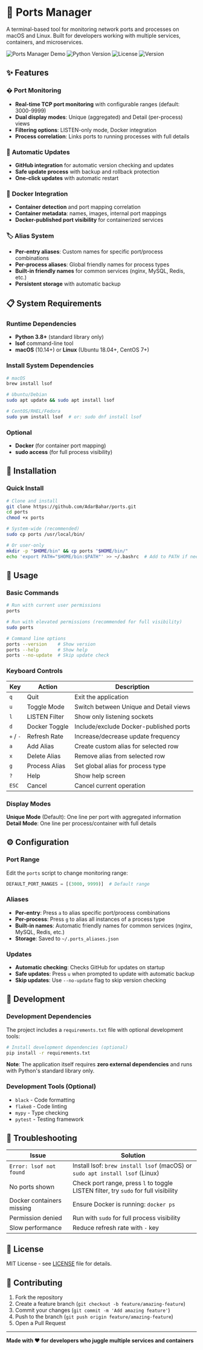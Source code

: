 # 🚀 Ports Manager

A terminal-based tool for monitoring network ports and processes on macOS and Linux. Built for developers working with multiple services, containers, and microservices.

![Ports Manager Demo](https://img.shields.io/badge/Platform-macOS%20%7C%20Linux-blue)
![Python Version](https://img.shields.io/badge/Python-3.8%2B-green)
![License](https://img.shields.io/badge/License-MIT-yellow)
![Version](https://img.shields.io/badge/Version-2.1.2-brightgreen)

## ✨ Features

### � **Port Monitoring**
* **Real-time TCP port monitoring** with configurable ranges (default: 3000-9999)
* **Dual display modes**: Unique (aggregated) and Detail (per-process) views
* **Filtering options**: LISTEN-only mode, Docker integration
* **Process correlation**: Links ports to running processes with full details

### 🔄 **Automatic Updates**
* **GitHub integration** for automatic version checking and updates
* **Safe update process** with backup and rollback protection
* **One-click updates** with automatic restart

### 🐳 **Docker Integration**
* **Container detection** and port mapping correlation
* **Container metadata**: names, images, internal port mappings
* **Docker-published port visibility** for containerized services

### 🏷️ **Alias System**
* **Per-entry aliases**: Custom names for specific port/process combinations
* **Per-process aliases**: Global friendly names for process types
* **Built-in friendly names** for common services (nginx, MySQL, Redis, etc.)
* **Persistent storage** with automatic backup

## 📋 System Requirements

### Runtime Dependencies
* **Python 3.8+** (standard library only)
* **lsof** command-line tool
* **macOS** (10.14+) or **Linux** (Ubuntu 18.04+, CentOS 7+)

### Install System Dependencies
```bash
# macOS
brew install lsof

# Ubuntu/Debian
sudo apt update && sudo apt install lsof

# CentOS/RHEL/Fedora
sudo yum install lsof  # or: sudo dnf install lsof
```

### Optional
* **Docker** (for container port mapping)
* **sudo access** (for full process visibility)

## 🚀 Installation

### Quick Install
```bash
# Clone and install
git clone https://github.com/AdarBahar/ports.git
cd ports
chmod +x ports

# System-wide (recommended)
sudo cp ports /usr/local/bin/

# Or user-only
mkdir -p "$HOME/bin" && cp ports "$HOME/bin/"
echo 'export PATH="$HOME/bin:$PATH"' >> ~/.bashrc  # Add to PATH if needed
```

## 📖 Usage

### Basic Commands
```bash
# Run with current user permissions
ports

# Run with elevated permissions (recommended for full visibility)
sudo ports

# Command line options
ports --version    # Show version
ports --help       # Show help
ports --no-update  # Skip update check
```

### Keyboard Controls

| Key | Action | Description |
|-----|--------|-------------|
| `q` | Quit | Exit the application |
| `u` | Toggle Mode | Switch between Unique and Detail views |
| `l` | LISTEN Filter | Show only listening sockets |
| `d` | Docker Toggle | Include/exclude Docker-published ports |
| `+` / `-` | Refresh Rate | Increase/decrease update frequency |
| `a` | Add Alias | Create custom alias for selected row |
| `x` | Delete Alias | Remove alias from selected row |
| `g` | Process Alias | Set global alias for process type |
| `?` | Help | Show help screen |
| `ESC` | Cancel | Cancel current operation |

### Display Modes

**Unique Mode** (Default): One line per port with aggregated information
**Detail Mode**: One line per process/container with full details

## ⚙️ Configuration

### Port Range
Edit the `ports` script to change monitoring range:
```python
DEFAULT_PORT_RANGES = [(3000, 9999)]  # Default range
```

### Aliases
- **Per-entry**: Press `a` to alias specific port/process combinations
- **Per-process**: Press `g` to alias all instances of a process type
- **Built-in names**: Automatic friendly names for common services (nginx, MySQL, Redis, etc.)
- **Storage**: Saved to `~/.ports_aliases.json`

### Updates
- **Automatic checking**: Checks GitHub for updates on startup
- **Safe updates**: Press `u` when prompted to update with automatic backup
- **Skip updates**: Use `--no-update` flag to skip version checking

## 🔧 Development

### Development Dependencies
The project includes a `requirements.txt` file with optional development tools:
```bash
# Install development dependencies (optional)
pip install -r requirements.txt
```

**Note**: The application itself requires **zero external dependencies** and runs with Python's standard library only.

### Development Tools (Optional)
- `black` - Code formatting
- `flake8` - Code linting
- `mypy` - Type checking
- `pytest` - Testing framework

## 🔧 Troubleshooting

| Issue | Solution |
|-------|----------|
| `Error: lsof not found` | Install lsof: `brew install lsof` (macOS) or `sudo apt install lsof` (Linux) |
| No ports shown | Check port range, press `l` to toggle LISTEN filter, try `sudo` for full visibility |
| Docker containers missing | Ensure Docker is running: `docker ps` |
| Permission denied | Run with `sudo` for full process visibility |
| Slow performance | Reduce refresh rate with `-` key |

## 📄 License

MIT License - see [LICENSE](LICENSE) file for details.

## 🤝 Contributing

1. Fork the repository
2. Create a feature branch (`git checkout -b feature/amazing-feature`)
3. Commit your changes (`git commit -m 'Add amazing feature'`)
4. Push to the branch (`git push origin feature/amazing-feature`)
5. Open a Pull Request

---

**Made with ❤️ for developers who juggle multiple services and containers**
